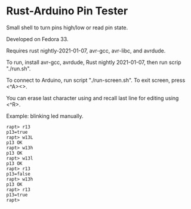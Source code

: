 # Rust-Arduino Pin Tester

Small shell to turn pins high/low or read pin state.

Developed on Fedora 33.

Requires rust nightly-2021-01-07, avr-gcc, avr-libc, and avrdude.

To run, install avr-gcc, avrdude, Rust nightly 2021-01-07, then run scrip "./run.sh".

To connect to Arduino, run script "./run-screen.sh". To exit screen, press <^A><\><y>.

You can erase last character using <backspace> and recall last line for editing using <^R>.

Example: blinking led manually.
```
rapt> r13
p13=true
rapt> w13L
p13 OK
rapt> w13h
p13 OK
rapt> w13l
p13 OK
rapt> r13
p13=false
rapt> w13h
p13 OK
rapt> r13
p13=true
rapt>

```
